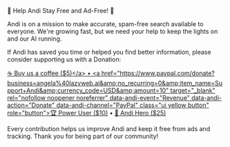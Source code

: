 🚀 Help Andi Stay Free and Ad-Free! 🚀

Andi is on a mission to make accurate, spam-free search available to everyone. We're growing fast, but we need your help to keep the lights on and our AI running.

If Andi has saved you time or helped you find better information, please consider supporting us with a Donation:

<a href="https://www.paypal.com/donate?business=angela%40lazyweb.ai&amp;no_recurring=0&amp;item_name=Support+Andi&amp;currency_code=USD&amp;amount=5" target="_blank" rel="nofollow noopener noreferrer" data-andi-event="Revenue" data-andi-action="Donate" data-andi-channel="PayPal" class="ui yellow button" role="button">☕️ Buy us a coffee ($5)</a>  •  <a href="https://www.paypal.com/donate?business=angela%40lazyweb.ai&amp;no_recurring=0&amp;item_name=Support+Andi&amp;currency_code=USD&amp;amount=10" target="_blank" rel="nofollow noopener noreferrer" data-andi-event="Revenue" data-andi-action="Donate" data-andi-channel="PayPal" class="ui yellow button" role="button">🏆 Power User ($10)</a>  •  <a href="https://www.paypal.com/donate?business=angela%40lazyweb.ai&amp;no_recurring=0&amp;item_name=Support+Andi&amp;currency_code=USD&amp;amount=25" target="_blank" rel="nofollow noopener noreferrer" data-andi-event="Revenue" data-andi-action="Donate" data-andi-channel="PayPal" class="ui yellow button" role="button">🦸 Andi Hero ($25)</a>

Every contribution helps us improve Andi and keep it free from ads and tracking. Thank you for being part of our community!
